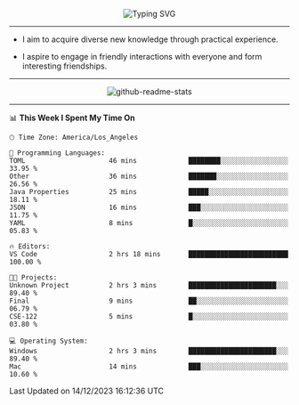 <p align="center">
  <img src="https://readme-typing-svg.demolab.com?font=Fira+Code&weight=500&size=32&duration=2500&pause=1600&center=true&vCenter=true&random=false&width=1024&height=64&lines=Hi+there+%F0%9F%91%8B;I'm+delighted+you+could+make+it+here+%F0%9F%8E%89;I'm+Harry%2C+a+college+student+still+finding+my+way" alt="Typing SVG" />
</p>


---


- I aim to acquire diverse new knowledge through practical experience.

- I aspire to engage in friendly interactions with everyone and form interesting friendships.


---


<p align="center">
  <img src="https://github-readme-stats.vercel.app/api?username=Harry-Jing&show_icons=true" alt="github-readme-stats"/>
</p>


---

<!--START_SECTION:waka-->
📊 **This Week I Spent My Time On** 

```text
🕑︎ Time Zone: America/Los_Angeles

💬 Programming Languages: 
TOML                     46 mins             ████████░░░░░░░░░░░░░░░░░   33.95 % 
Other                    36 mins             ███████░░░░░░░░░░░░░░░░░░   26.56 % 
Java Properties          25 mins             █████░░░░░░░░░░░░░░░░░░░░   18.11 % 
JSON                     16 mins             ███░░░░░░░░░░░░░░░░░░░░░░   11.75 % 
YAML                     8 mins              █░░░░░░░░░░░░░░░░░░░░░░░░   05.83 % 

🔥 Editors: 
VS Code                  2 hrs 18 mins       █████████████████████████   100.00 % 

🐱‍💻 Projects: 
Unknown Project          2 hrs 3 mins        ██████████████████████░░░   89.40 % 
Final                    9 mins              ██░░░░░░░░░░░░░░░░░░░░░░░   06.79 % 
CSE-122                  5 mins              █░░░░░░░░░░░░░░░░░░░░░░░░   03.80 % 

💻 Operating System: 
Windows                  2 hrs 3 mins        ██████████████████████░░░   89.40 % 
Mac                      14 mins             ███░░░░░░░░░░░░░░░░░░░░░░   10.60 % 
```


 Last Updated on 14/12/2023 16:12:36 UTC
<!--END_SECTION:waka-->
